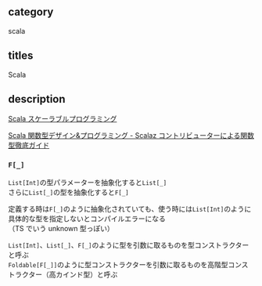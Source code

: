 ## category

scala

## titles

Scala

## description

<a href="https://gist.github.com/kurosame/fbabc29e6342d9164a58172c7be522ce" target="_blank">Scala スケーラブルプログラミング</a>

<a href="https://gist.github.com/kurosame/997d22544dea0427094f23e515fb78ac" target="_blank">Scala 関数型デザイン&プログラミング - Scalaz コントリビューターによる関数型徹底ガイド</a>

### `F[_]`

`List[Int]`の型パラメーターを抽象化すると`List[_]`  
さらに`List[_]`の型を抽象化すると`F[_]`

定義する時は`F[_]`のように抽象化されていても、使う時には`List[Int]`のように具体的な型を指定しないとコンパイルエラーになる  
（TS でいう unknown 型っぽい）

`List[Int]`、`List[_]`、`F[_]`のように型を引数に取るものを型コンストラクターと呼ぶ  
`Foldable[F[_]]`のように型コンストラクターを引数に取るものを高階型コンストラクター（高カインド型）と呼ぶ
